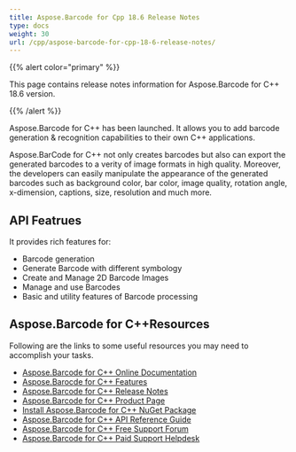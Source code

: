 ```yaml
---
title: Aspose.Barcode for Cpp 18.6 Release Notes
type: docs
weight: 30
url: /cpp/aspose-barcode-for-cpp-18-6-release-notes/
---
```


{{% alert color="primary" %}} 

This page contains release notes information for Aspose.Barcode for C++ 18.6 version.

{{% /alert %}} 

Aspose.Barcode for C++ has been launched. It allows you to add barcode generation & recognition capabilities to their own C++ applications.

Aspose.BarCode for C++ not only creates barcodes but also can export the generated barcodes to a verity of image formats in high quality. Moreover, the developers can easily manipulate the appearance of the generated barcodes such as background color, bar color, image quality, rotation angle, x-dimension, captions, size, resolution and much more.
## **API Featrues**
It provides rich features for:

- Barcode generation
- Generate Barcode with different symbology
- Create and Manage 2D Barcode Images
- Manage and use Barcodes
- Basic and utility features of Barcode processing
## **Aspose.Barcode for C++Resources**
Following are the links to some useful resources you may need to accomplish your tasks.

- [Aspose.Barcode for C++ Online Documentation](/barcode/cpp/)
- [Aspose.Barocde for C++ Features](/barcode/cpp/product-overview/)
- [Aspose.Barcode for C++ Release Notes](https://docs.aspose.com/display/barcode/Release+Notes)
- [Aspose.Barcode for C++ Product Page](https://products.aspose.com/barcode/cpp)
- [Install Aspose.Barcode for C++ NuGet Package](https://www.nuget.org/packages/Aspose.Barcode/)
- [Aspose.Barcode for C++ API Reference Guide](https://reference.aspose.com/cpp/barcode)
- [Aspose.Barcode for C++ Free Support Forum](https://forum.aspose.com/c/barcode)
- [Aspose.Barcode for C++ Paid Support Helpdesk](https://helpdesk.aspose.com/)
